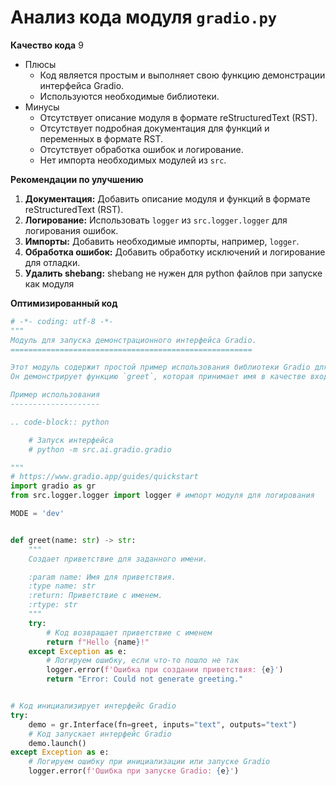 # Анализ кода модуля `gradio.py`

**Качество кода**
9
 -  Плюсы
    - Код является простым и выполняет свою функцию демонстрации интерфейса Gradio.
    - Используются необходимые библиотеки.
 -  Минусы
    - Отсутствует описание модуля в формате reStructuredText (RST).
    - Отсутствует подробная документация для функций и переменных в формате RST.
    - Отсутствует обработка ошибок и логирование.
    - Нет импорта необходимых модулей из `src`.

**Рекомендации по улучшению**

1.  **Документация:** Добавить описание модуля и функций в формате reStructuredText (RST).
2.  **Логирование:** Использовать `logger` из `src.logger.logger` для логирования ошибок.
3.  **Импорты:** Добавить необходимые импорты, например, `logger`.
4.  **Обработка ошибок:** Добавить обработку исключений и логирование для отладки.
5.  **Удалить shebang:** shebang не нужен для python файлов при запуске как модуля

**Оптимизированный код**

```python
# -*- coding: utf-8 -*-
"""
Модуль для запуска демонстрационного интерфейса Gradio.
======================================================

Этот модуль содержит простой пример использования библиотеки Gradio для создания веб-интерфейса.
Он демонстрирует функцию `greet`, которая принимает имя в качестве входных данных и возвращает приветствие.

Пример использования
--------------------

.. code-block:: python

    # Запуск интерфейса
    # python -m src.ai.gradio.gradio

"""
# https://www.gradio.app/guides/quickstart
import gradio as gr
from src.logger.logger import logger # импорт модуля для логирования

MODE = 'dev'


def greet(name: str) -> str:
    """
    Создает приветствие для заданного имени.

    :param name: Имя для приветствия.
    :type name: str
    :return: Приветствие с именем.
    :rtype: str
    """
    try:
        # Код возвращает приветствие с именем
        return f"Hello {name}!"
    except Exception as e:
        # Логируем ошибку, если что-то пошло не так
        logger.error(f'Ошибка при создании приветствия: {e}')
        return "Error: Could not generate greeting."


# Код инициализирует интерфейс Gradio
try:
    demo = gr.Interface(fn=greet, inputs="text", outputs="text")
    # Код запускает интерфейс Gradio
    demo.launch()
except Exception as e:
    # Логируем ошибку при инициализации или запуске Gradio
    logger.error(f'Ошибка при запуске Gradio: {e}')
```